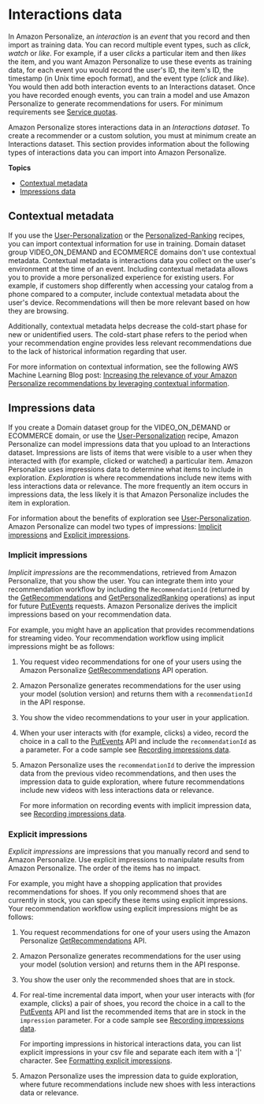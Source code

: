# Interactions data<a name="interactions-datasets"></a>

 In Amazon Personalize, an *interaction* is an *event* that you record and then import as training data\. You can record multiple event types, such as *click*, *watch* or *like*\. For example, if a user *clicks* a particular item and then *likes* the item, and you want Amazon Personalize to use these events as training data, for each event you would record the user's ID, the item's ID, the timestamp \(in Unix time epoch format\), and the event type \(*click* and *like*\)\. You would then add both interaction events to an Interactions dataset\. Once you have recorded enough events, you can train a model and use Amazon Personalize to generate recommendations for users\. For minimum requirements see [Service quotas](limits.md#limits-table)\. 

 Amazon Personalize stores interactions data in an *Interactions dataset*\. To create a recommender or a custom solution, you must at minimum create an Interactions dataset\. This section provides information about the following types of interactions data you can import into Amazon Personalize\. 

**Topics**
+ [Contextual metadata](#interactions-contextual-metadata)
+ [Impressions data](#interactions-impressions-data)

## Contextual metadata<a name="interactions-contextual-metadata"></a>

If you use the [User\-Personalization](native-recipe-new-item-USER_PERSONALIZATION.md) or the [Personalized\-Ranking](native-recipe-search.md) recipes, you can import contextual information for use in training\. Domain dataset group VIDEO\_ON\_DEMAND and ECOMMERCE domains don't use contextual metadata\. Contextual metadata is interactions data you collect on the user's environment at the time of an event\. Including contextual metadata allows you to provide a more personalized experience for existing users\. For example, if customers shop differently when accessing your catalog from a phone compared to a computer, include contextual metadata about the user's device\. Recommendations will then be more relevant based on how they are browsing\. 

 Additionally, contextual metadata helps decrease the cold\-start phase for new or unidentified users\. The cold\-start phase refers to the period when your recommendation engine provides less relevant recommendations due to the lack of historical information regarding that user\. 

 For more information on contextual information, see the following AWS Machine Learning Blog post: [ Increasing the relevance of your Amazon Personalize recommendations by leveraging contextual information](http://aws.amazon.com/blogs/machine-learning/increasing-the-relevance-of-your-amazon-personalize-recommendations-by-leveraging-contextual-information/)\. 

## Impressions data<a name="interactions-impressions-data"></a>

 If you create a Domain dataset group for the VIDEO\_ON\_DEMAND or ECOMMERCE domain, or use the [User\-Personalization](native-recipe-new-item-USER_PERSONALIZATION.md) recipe, Amazon Personalize can model impressions data that you upload to an Interactions dataset\. Impressions are lists of items that were visible to a user when they interacted with \(for example, clicked or watched\) a particular item\. Amazon Personalize uses impressions data to determine what items to include in exploration\. *Exploration* is where recommendations include new items with less interactions data or relevance\. The more frequently an item occurs in impressions data, the less likely it is that Amazon Personalize includes the item in exploration\. 

For information about the benefits of exploration see [User\-Personalization](native-recipe-new-item-USER_PERSONALIZATION.md)\. Amazon Personalize can model two types of impressions: [Implicit impressions](#implicit-impressions-info) and [Explicit impressions](#explicit-impressions-info)\. 

### Implicit impressions<a name="implicit-impressions-info"></a>

*Implicit impressions* are the recommendations, retrieved from Amazon Personalize, that you show the user\. You can integrate them into your recommendation workflow by including the `RecommendationId` \(returned by the [GetRecommendations](API_RS_GetRecommendations.md) and [GetPersonalizedRanking](API_RS_GetPersonalizedRanking.md) operations\) as input for future [PutEvents](API_UBS_PutEvents.md) requests\. Amazon Personalize derives the implicit impressions based on your recommendation data\. 

 For example, you might have an application that provides recommendations for streaming video\. Your recommendation workflow using implicit impressions might be as follows:

1. You request video recommendations for one of your users using the Amazon Personalize [GetRecommendations](API_RS_GetRecommendations.md) API operation\.

1. Amazon Personalize generates recommendations for the user using your model \(solution version\) and returns them with a `recommendationId` in the API response\.

1. You show the video recommendations to your user in your application\.

1. When your user interacts with \(for example, clicks\) a video, record the choice in a call to the [PutEvents](API_UBS_PutEvents.md) API and include the `recommendationId` as a parameter\. For a code sample see [Recording impressions data](recording-events.md#putevents-including-impressions-data)\.

1. Amazon Personalize uses the `recommendationId` to derive the impression data from the previous video recommendations, and then uses the impression data to guide exploration, where future recommendations include new videos with less interactions data or relevance\. 

   For more information on recording events with implicit impression data, see [Recording impressions data](recording-events.md#putevents-including-impressions-data)\.

### Explicit impressions<a name="explicit-impressions-info"></a>

*Explicit impressions* are impressions that you manually record and send to Amazon Personalize\. Use explicit impressions to manipulate results from Amazon Personalize\. The order of the items has no impact\. 

 For example, you might have a shopping application that provides recommendations for shoes\. If you only recommend shoes that are currently in stock, you can specify these items using explicit impressions\. Your recommendation workflow using explicit impressions might be as follows:

1. You request recommendations for one of your users using the Amazon Personalize [GetRecommendations](API_RS_GetRecommendations.md) API\.

1. Amazon Personalize generates recommendations for the user using your model \(solution version\) and returns them in the API response\.

1. You show the user only the recommended shoes that are in stock\.

1. For real\-time incremental data import, when your user interacts with \(for example, clicks\) a pair of shoes, you record the choice in a call to the [PutEvents](API_UBS_PutEvents.md) API and list the recommended items that are in stock in the `impression` parameter\. For a code sample see [Recording impressions data](recording-events.md#putevents-including-impressions-data)\.

   For importing impressions in historical interactions data, you can list explicit impressions in your csv file and separate each item with a '\|' character\. See [Formatting explicit impressions](data-prep-formatting.md#data-prep-including-explicit-impressions)\.

1. Amazon Personalize uses the impression data to guide exploration, where future recommendations include new shoes with less interactions data or relevance\. 